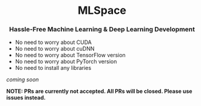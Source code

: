 <h1 align="center">
    MLSpace
</h1>

<h3 align="center">
    <p>Hassle-Free Machine Learning & Deep Learning Development</p>
</h3>


- No need to worry about CUDA
- No need to worry about cuDNN
- No need to worry about TensorFlow version
- No need to worry about PyTorch version
- No need to install any libraries


*coming soon*

**NOTE: PRs are currently not accepted. All PRs will be closed. Please use issues instead.**